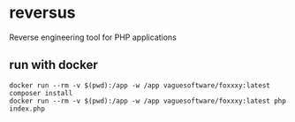 # reversus
Reverse engineering tool for PHP applications

## run with docker

```
docker run --rm -v $(pwd):/app -w /app vaguesoftware/foxxxy:latest composer install
docker run --rm -v $(pwd):/app -w /app vaguesoftware/foxxxy:latest php index.php
```